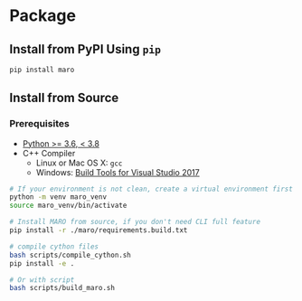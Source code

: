 # Package

## Install from PyPI Using `pip`

```sh
pip install maro
```

## Install from Source

### Prerequisites

- [Python >= 3.6, < 3.8](https://www.python.org/downloads/)
- C++ Compiler
  - Linux or Mac OS X: `gcc`
  - Windows: [Build Tools for Visual Studio 2017](https://visualstudio.microsoft.com/thank-you-downloading-visual-studio/?sku=BuildTools&rel=15)

```sh
# If your environment is not clean, create a virtual environment first
python -m venv maro_venv
source maro_venv/bin/activate

# Install MARO from source, if you don't need CLI full feature
pip install -r ./maro/requirements.build.txt

# compile cython files
bash scripts/compile_cython.sh
pip install -e .

# Or with script
bash scripts/build_maro.sh
```
